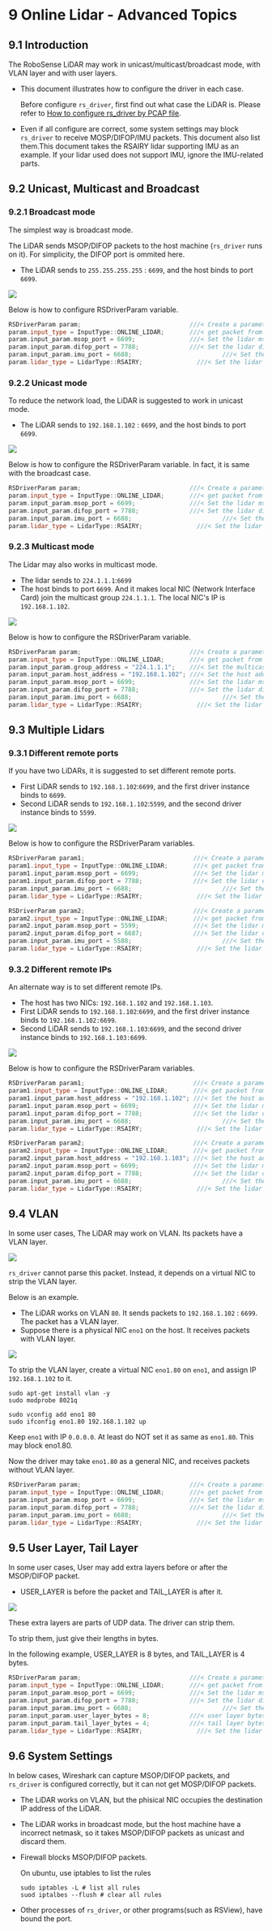 # 9 **Online Lidar - Advanced Topics**



## 9.1 Introduction

 The RoboSense LiDAR may work in unicast/multicast/broadcast mode, with VLAN layer and with user layers.

+ This document illustrates how to configure the driver in each case.

   Before configure `rs_driver`, first find out what case the LiDAR is. Please refer to [How to configure rs_driver by PCAP file](./12_how_to_configure_by_pcap_file.md).

+ Even if all configure are correct, some system settings may block `rs_driver` to receive MOSP/DIFOP/IMU packets. This document also list them.This document takes the RSAIRY lidar supporting IMU as an example. If your lidar used does not support IMU, ignore the IMU-related parts.




## 9.2 Unicast, Multicast and Broadcast

### 9.2.1 Broadcast mode

The simplest way is broadcast mode. 

The LiDAR sends MSOP/DIFOP packets to the host machine (`rs_driver` runs on it). For simplicity, the DIFOP port is ommited here.
+ The LiDAR sends to `255.255.255.255` : `6699`, and the host binds to port `6699`.

![](./img/09_01_broadcast.png)

Below is how to configure RSDriverParam variable.

```c++
RSDriverParam param;                              ///< Create a parameter object
param.input_type = InputType::ONLINE_LIDAR;       ///< get packet from online lidar
param.input_param.msop_port = 6699;               ///< Set the lidar msop port number, the default is 6699
param.input_param.difop_port = 7788;              ///< Set the lidar difop port number, the default is 7788
param.input_param.imu_port = 6688;                         ///< Set the lidar imu port number, the default is 0
param.lidar_type = LidarType::RSAIRY;               ///< Set the lidar type.
```

### 9.2.2 Unicast mode

To reduce the network load, the LiDAR is suggested to work in unicast mode.
+ The LiDAR sends to `192.168.1.102` : `6699`, and the host binds to port `6699`.

![](./img/09_02_unicast.png)

Below is how to configure the RSDriverParam variable. In fact, it is same with the broadcast case.

```c++
RSDriverParam param;                              ///< Create a parameter object
param.input_type = InputType::ONLINE_LIDAR;       ///< get packet from online lidar
param.input_param.msop_port = 6699;               ///< Set the lidar msop port number, the default is 6699
param.input_param.difop_port = 7788;              ///< Set the lidar difop port number, the default is 7788
param.input_param.imu_port = 6688;                         ///< Set the lidar imu port number, the default is 0
param.lidar_type = LidarType::RSAIRY;               ///< Set the lidar type.
```


### 9.2.3 Multicast mode

The Lidar may also works in multicast mode.
+ The lidar sends to `224.1.1.1`:`6699` 
+ The host binds to port `6699`. And it makes local NIC (Network Interface Card) join the multicast group `224.1.1.1`. The local NIC's IP is `192.168.1.102`.

![](./img/09_03_multicast.png)

Below is how to configure the RSDriverParam variable.

```c++
RSDriverParam param;                              ///< Create a parameter object
param.input_type = InputType::ONLINE_LIDAR;       ///< get packet from online lidar
param.input_param.group_address = "224.1.1.1";    ///< Set the multicast group address.
param.input_param.host_address = "192.168.1.102"; ///< Set the host address.
param.input_param.msop_port = 6699;               ///< Set the lidar msop port number, the default is 6699
param.input_param.difop_port = 7788;              ///< Set the lidar difop port number, the default is 7788
param.input_param.imu_port = 6688;                         ///< Set the lidar imu port number, the default is 0
param.lidar_type = LidarType::RSAIRY;               ///< Set the lidar type.
```



## 9.3 Multiple Lidars

### 9.3.1 Different remote ports

If you have two LiDARs, it is suggested to set different remote ports.
+ First LiDAR sends to `192.168.1.102`:`6699`, and the first driver instance binds to `6699`.
+ Second LiDAR sends to `192.168.1.102`:`5599`, and the second driver instance binds to `5599`.

![](./img/09_04_multi_lidars_port.png)

Below is how to configure the RSDriverParam variables.

```c++
RSDriverParam param1;                              ///< Create a parameter object for Lidar 192.168.1.200
param1.input_type = InputType::ONLINE_LIDAR;       ///< get packet from online lidar
param1.input_param.msop_port = 6699;               ///< Set the lidar msop port number
param1.input_param.difop_port = 7788;              ///< Set the lidar difop port number
param.input_param.imu_port = 6688;                         ///< Set the lidar imu port number, the default is 0
param.lidar_type = LidarType::RSAIRY;               ///< Set the lidar type.

RSDriverParam param2;                              ///< Create a parameter object for Lidar 192.168.1.201
param2.input_type = InputType::ONLINE_LIDAR;       ///< get packet from online lidar
param2.input_param.msop_port = 5599;               ///< Set the lidar msop port number
param2.input_param.difop_port = 6687;              ///< Set the lidar difop port number
param.input_param.imu_port = 5588;                         ///< Set the lidar imu port number, the default is 0
param.lidar_type = LidarType::RSAIRY;               ///< Set the lidar type.
```

### 9.3.2 Different remote IPs

An alternate way is to set different remote IPs. 
+ The host has two NICs: `192.168.1.102` and `192.168.1.103`.
+ First LiDAR sends to `192.168.1.102`:`6699`, and the first driver instance binds to `192.168.1.102:6699`.
+ Second LiDAR sends to `192.168.1.103`:`6699`, and the second driver instance binds to `192.168.1.103:6699`.

![](./img/09_05_multi_lidars_ip.png)

Below is how to configure the RSDriverParam variables.

```c++
RSDriverParam param1;                              ///< Create a parameter object for Lidar 192.168.1.200
param1.input_type = InputType::ONLINE_LIDAR;       ///< get packet from online lidar
param1.input_param.host_address = "192.168.1.102"; ///< Set the host address.
param1.input_param.msop_port = 6699;               ///< Set the lidar msop port number
param1.input_param.difop_port = 7788;              ///< Set the lidar difop port number
param.input_param.imu_port = 6688;                         ///< Set the lidar imu port number, the default is 0
param.lidar_type = LidarType::RSAIRY;               ///< Set the lidar type.

RSDriverParam param2;                              ///< Create a parameter object for Lidar 192.168.1.201
param2.input_type = InputType::ONLINE_LIDAR;       ///< get packet from online lidar
param2.input_param.host_address = "192.168.1.103"; ///< Set the host address.
param2.input_param.msop_port = 6699;               ///< Set the lidar msop port number
param2.input_param.difop_port = 7788;              ///< Set the lidar difop port number
param.input_param.imu_port = 6688;                         ///< Set the lidar imu port number, the default is 0
param.lidar_type = LidarType::RSAIRY;               ///< Set the lidar type.
```



## 9.4 VLAN

In some user cases, The LiDAR may work on VLAN.  Its packets have a VLAN layer.

![](./img/09_06_vlan_layer.png)

`rs_driver` cannot parse this packet. Instead, it depends on a virtual NIC to strip the VLAN layer.

Below is an example.
+ The LiDAR works on VLAN `80`. It sends packets to `192.168.1.102` : `6699`. The packet has a VLAN layer.
+ Suppose there is a physical NIC `eno1` on the host.  It receives packets with VLAN layer.

![](./img/09_07_vlan.png)

To strip the VLAN layer, create a virtual NIC `eno1.80` on `eno1`, and assign IP `192.168.1.102` to it.

```shell
sudo apt-get install vlan -y
sudo modprobe 8021q

sudo vconfig add eno1 80
sudo ifconfig eno1.80 192.168.1.102 up
```

Keep `eno1` with IP `0.0.0.0`. At least do NOT set it as same as `eno1.80`. This may block eno1.80.

Now the driver may take `eno1.80` as a general NIC, and receives packets without VLAN layer.

```c++
RSDriverParam param;                              ///< Create a parameter object
param.input_type = InputType::ONLINE_LIDAR;       ///< get packet from online lidar
param.input_param.msop_port = 6699;               ///< Set the lidar msop port number, the default is 6699
param.input_param.difop_port = 7788;              ///< Set the lidar difop port number, the default is 7788
param.input_param.imu_port = 6688;                         ///< Set the lidar imu port number, the default is 0
param.lidar_type = LidarType::RSAIRY;               ///< Set the lidar type.
```



## 9.5 User Layer, Tail Layer 

In some user cases, User may add extra layers before or after the MSOP/DIFOP packet.
+ USER_LAYER is before the packet and TAIL_LAYER is after it.

![](./img/09_08_user_layer.png)

These extra layers are parts of UDP data. The driver can strip them. 

To strip them, just give their lengths in bytes. 

In the following example, USER_LAYER is 8 bytes, and TAIL_LAYER is 4 bytes.

```c++
RSDriverParam param;                              ///< Create a parameter object
param.input_type = InputType::ONLINE_LIDAR;       ///< get packet from online lidar
param.input_param.msop_port = 6699;               ///< Set the lidar msop port number, the default is 6699
param.input_param.difop_port = 7788;              ///< Set the lidar difop port number, the default is 7788
param.input_param.imu_port = 6688;                         ///< Set the lidar imu port number, the default is 0
param.input_param.user_layer_bytes = 8;           ///< user layer bytes. there is no user layer if it is 0
param.input_param.tail_layer_bytes = 4;           ///< tail layer bytes. there is no user layer if it is 0
param.lidar_type = LidarType::RSAIRY;               ///< Set the lidar type.
```



## 9.6 System Settings

In below cases, Wireshark can capture MSOP/DIFOP packets, and `rs_driver` is configured correctly, but it can not get MOSP/DIFOP packets. 

+ The LiDAR works on VLAN, but the phisical NIC occupies the destination IP address of the LiDAR.
+ The LiDAR works in broadcast mode, but the host machine have a incorrect netmask, so it takes MSOP/DIFOP packets as unicast and discard them.
+ Firewall blocks MSOP/DIFOP packets.
  
  On ubuntu, use iptables to list the rules
  
  ```shell
  sudo iptables -L # list all rules
  suod iptalbes --flush # clear all rules
  ```
  
+ Other processes of `rs_driver`, or other programs(such as RSView), have bound the port.











